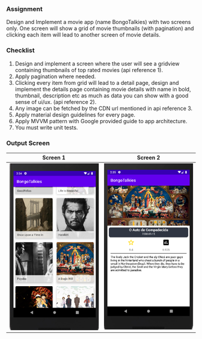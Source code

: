 ### Assignment 
Design and Implement a movie app (name BongoTalkies) with two screens only. One screen will
show a grid of movie thumbnails (with pagination) and clicking each item will lead to another
screen of movie details.

### Checklist

1. Design and implement a screen where the user will see a gridview containing thumbnails
   of top rated movies (api reference 1).
2. Apply pagination where needed.
3. Clicking every item from grid will lead to a detail page, design and implement the details
   page containing movie details with name in bold, thumbnail, description etc as much as
   data you can show with a good sense of ui/ux. (api reference 2).
4. Any image can be fetched by the CDN url mentioned in api reference 3.
5. Apply material design guidelines for every page.
6. Apply MVVM pattern with Google provided guide to app architecture.
7. You must write unit tests.

### Output Screen

Screen 1             |  Screen 2
:-------------------------:|:-------------------------:
![Screen1](https://github.com/anjandebnath/BongoTalkies/blob/main/app/src/main/res/drawable/page1.PNG)  |  ![Screen2](https://github.com/anjandebnath/BongoTalkies/blob/main/app/src/main/res/drawable/page2.PNG)



